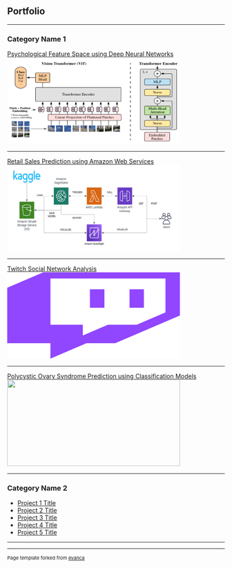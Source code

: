 ## Portfolio

---

### Category Name 1 

[Psychological Feature Space using Deep Neural Networks](/pdf/rock_study.pdf)
<img src="images/project_image1.png?raw=true" width="400" height="200"/>

---
[Retail Sales Prediction using Amazon Web Services](/pdf/retail_sales.pdf)
<img src="images/project_image3.png?raw=true" width="400" height="200"/>

---

[Twitch Social Network Analysis](/pdf/twitch_project.pdf)
<img src="images/project_image2.png?raw=true" width="400" height="200"/>

---

[Polycystic Ovary Syndrome Prediction using Classification Models](http://example.com/)
<img src="images/dummy_thumbnail.jpg?raw=true" width="400" height="200"/>

---

### Category Name 2

- [Project 1 Title](http://example.com/)
- [Project 2 Title](http://example.com/)
- [Project 3 Title](http://example.com/)
- [Project 4 Title](http://example.com/)
- [Project 5 Title](http://example.com/)

---




---
<p style="font-size:11px">Page template forked from <a href="https://github.com/evanca/quick-portfolio">evanca</a></p>
<!-- Remove above link if you don't want to attibute -->
